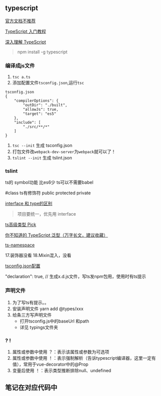 ## typescript

[官方文档不推荐](https://www.tslang.cn/index.html)

[TypeScript 入门教程](https://ts.xcatliu.com/)

[深入理解 TypeScript](https://jkchao.github.io/typescript-book-chinese/)

> npm install -g typescript

### 编译成js文件

1. `tsc a.ts`
2. 添加配置文件`tsconfig.json`,运行`tsc`

```
tsconfig.json
{
    "compilerOptions": {
        "outDir": "./built",
        "allowJs": true,
        "target": "es5"
    },
    "include": [
        "./src/**/*"
    ]
}
```

1. `tsc --init` 生成 tsconfig.json
2. 打包文件改`webpack-dev-server`为`webpack`就可以了！
3. `tslint --init` 生成 tslint.json

### tslint

ts的 symbol功能 比es6少 ts可以不需要babel

\#class ts有修饰符 public protected private

[interface 和 type的区别](https://www.cnblogs.com/EnSnail/p/11233592.html)

> 项目要统一，优先用 interface

[ts高级类型 Pick](https://www.cnblogs.com/Grewer/p/10973744.html)

[你不知道的 TypeScript 泛型（万字长文，建议收藏）](https://segmentfault.com/a/1190000022993503)

[ts-namespace](https://www.runoob.com/typescript/ts-namespace.html)

17.装饰器没看 18.Mixin混入，没看

[tsconfig.json配置](https://www.tslang.cn/docs/handbook/tsconfig-json.html)

"declaration": true, // 生成x.d.js文件，写ts发npm包用，使用时有ts提示

### 声明文件

1. 为了写ts有提示。。
2. 安装声明文件 yarn add @types/xxx
3. 给条三方写声明文件
   - 打开tsconfig.js中的baseUrl 和path
   - 详见 typings文件夹

### ? !

1. 属性或参数中使用 ？：表示该属性或参数为可选项
2. 属性或参数中使用 ！：表示强制解析（告诉typescript编译器，这里一定有值），常用于vue-decorator中的@Prop
3. 变量后使用 ！：表示类型推断排除null、undefined

## 笔记在对应代码中